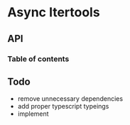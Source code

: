 # Async Itertools
## API

### Table of contents

## Todo

- remove unnecessary dependencies
- add proper typescript typeings
- implement

